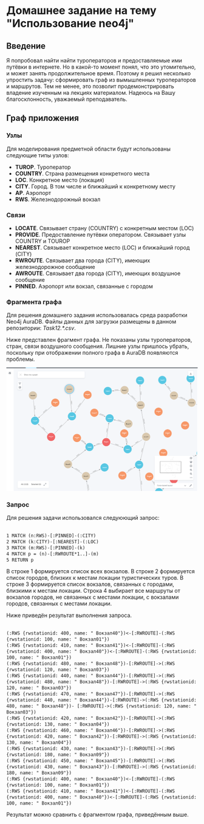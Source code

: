 # Домашнее задание на тему "Использование neo4j"

## Введение

Я попробовал найти найти туроператоров и предоставляемые ими путёвки в интернете. Но в какой-то момент понял, что
это утомительно, и может занять продолжительное время. Поэтому я решил несколько упростить задачу: сформировать граф
из вымышленных туроператоров и маршрутов. Тем не менее, это позволит продемонстрировать владение изученным на лекциях
материалом. Надеюсь на Вашу благосклонность, уважаемый преподаватель.

## Граф приложения

### Узлы

Для моделирования предметной области будут использованы следующие типы узлов:

- **TUROP**. Туроператор
- **COUNTRY**. Страна размещения конкретного места
- **LOC**. Конкретное место (локация)
- **CITY**. Город. В том числе и ближайший к конкретному месту
- **AP**. Аэропорт
- **RWS**. Железнодорожный вокзал

### Связи

- **LOCATE**. Связывает страну (COUNTRY) с конкретным местом (LOC)
- **PROVIDE**. Предоставление путёвки оператором. Связывает узлы COUNTRY и TOUROP
- **NEAREST**. Связывает конкретное место (LOC) и ближайший город (CITY) 
- **RWROUTE**. Связывает два города (CITY), имеющих железнодорожное сообщение
- **AWROUTE**. Связывает два города (CITY), имеющих воздушное сообщение
- **PINNED**. Аэропорт или вокзал, связанные с городом

### Фрагмента графа

Для решения домашнего задания использовалась среда разработки Neo4j AuraDB. Файлы данных для загрузки размещены
в данном репозитории: *Task12.\*.csv*.

Ниже представлен фрагмент графа. Не показаны узлы туроператоров, стран, связи воздушного сообщения. Лишние
узлы пришлось убрать, поскольку при отображении полного графа в AuraDB появляются проблемы.

![graph-fragment](./task12-graph-fragment.PNG)

### Запрос

Для решения задачи использовался следуюющий запрос:

```

1 MATCH (n:RWS)-[:PINNED]-(:CITY)
2 MATCH (k:CITY)-[:NEAREST]-(:LOC)
3 MATCH (m:RWS)-[:PINNED]-(k)
4 MATCH p = (n)-[:RWROUTE*1..]-(m)
5 RETURN p

```

В строке 1 формируется список всех вокзалов. В строке 2 формируется список городов, близких к местам локации туристических туров.
В строке 3 формируется список вокзалов, связанных с городами, близкими к местам локации. Строка 4 выбирает все маршруты от вокзалов
городов, не связанных с местами локации, с вокзалами городов, связанных с местами локации.

Ниже приведён результат выполнения запроса.

```

(:RWS {rwstationid: 400, name: " Вокзал40"})<-[:RWROUTE]-(:RWS {rwstationid: 100, name: " Вокзал01"})
(:RWS {rwstationid: 410, name: " Вокзал41"})<-[:RWROUTE]-(:RWS {rwstationid: 400, name: " Вокзал40"})<-[:RWROUTE]-(:RWS {rwstationid: 100, name: " Вокзал01"})
(:RWS {rwstationid: 480, name: " Вокзал48"})-[:RWROUTE]->(:RWS {rwstationid: 120, name: " Вокзал03"})
(:RWS {rwstationid: 440, name: " Вокзал44"})-[:RWROUTE]->(:RWS {rwstationid: 480, name: " Вокзал48"})-[:RWROUTE]->(:RWS {rwstationid: 120, name: " Вокзал03"})
(:RWS {rwstationid: 470, name: " Вокзал47"})-[:RWROUTE]->(:RWS {rwstationid: 440, name: " Вокзал44"})-[:RWROUTE]->(:RWS {rwstationid: 480, name: " Вокзал48"})- [:RWROUTE]->(:RWS {rwstationid: 120, name: " Вокзал03"})
(:RWS {rwstationid: 420, name: " Вокзал42"})-[:RWROUTE]->(:RWS {rwstationid: 130, name: " Вокзал04"})
(:RWS {rwstationid: 460, name: " Вокзал46"})-[:RWROUTE]->(:RWS {rwstationid: 420, name: " Вокзал42"})-[:RWROUTE]->(:RWS {rwstationid: 130, name: " Вокзал04"})
(:RWS {rwstationid: 430, name: " Вокзал43"})-[:RWROUTE]->(:RWS {rwstationid: 180, name: " Вокзал09"})
(:RWS {rwstationid: 450, name: " Вокзал45"})-[:RWROUTE]->(:RWS {rwstationid: 430, name: " Вокзал43"})-[:RWROUTE]->(:RWS {rwstationid: 180, name: " Вокзал09"})
(:RWS {rwstationid: 400, name: " Вокзал40"})<-[:RWROUTE]-(:RWS {rwstationid: 100, name: " Вокзал01"})
(:RWS {rwstationid: 410, name: " Вокзал41"})<-[:RWROUTE]-(:RWS {rwstationid: 400, name: " Вокзал40"})<-[:RWROUTE]-(:RWS {rwstationid: 100, name: " Вокзал01"})

```

Результат можно сравнить с фрагментом графа, приведённым выше.
